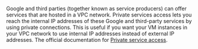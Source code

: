 Google and third parties (together known as service producers) can offer services that are hosted in a VPC network. Private services access lets you reach the internal IP addresses of these Google and third-party services by using private connections. This is useful if you want your VM instances in your VPC network to use internal IP addresses instead of external IP addresses. The official documentation for [Private service access](https://cloud.google.com/vpc/docs/private-services-access).

